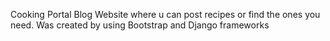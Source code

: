 Cooking Portal Blog
Website where u can post recipes or find the ones you need.
Was created by using Bootstrap and Django frameworks
